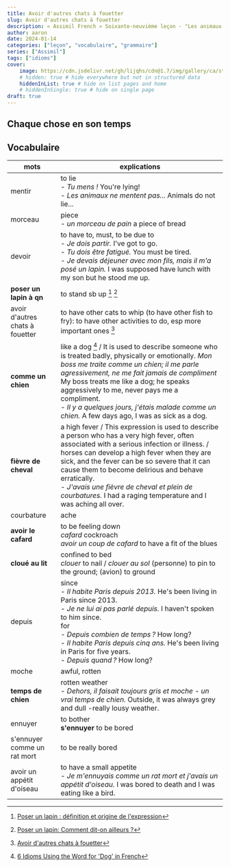 ```yaml
---
title: Avoir d'autres chats à fouetter
slug: Avoir d'autres chats à fouetter
description: « Assimil French » Soixante-neuvième leçon - "Les animaux ne mentent pas..."
author: aaron
date: 2024-01-14
categories: ["leçon", "vocabulaire", "grammaire"]
series: ["Assimil"]
tags: ["idioms"]
cover: 
    image: https://cdn.jsdelivr.net/gh/lijqhs/cdn@1.7/img/gallery/ca/stephen-wheeler-hBh9JbyeCtg-unsplash.jpg
    # hidden: true # hide everywhere but not in structured data
    hiddenInList: true # hide on list pages and home
    # hiddenInSingle: true # hide on single page
draft: true
---
```


## Chaque chose en son temps

## Vocabulaire

| mots | explications |
| ---- | ---- | 
| mentir | to lie </br> - *Tu mens !* You're lying! </br> - *Les animaux ne mentent pas...* Animals do not lie...|
| morceau | piece </br> - *un morceau de pain* a piece of bread |
| devoir | to have to, must, to be due to </br> - *Je dois partir.* I've got to go. </br> - *Tu dois être fatigué.* You must be tired. </br> - *Je devais déjeuner avec mon fils, mais il m'a posé un lapin.* I was supposed have lunch with my son but he stood me up. |
| **poser un lapin à qn** | to stand sb up [^1] [^2] |
| avoir d'autres chats à fouetter | to have other cats to whip (to have other fish to fry): to have other activities to do, esp more important ones [^3] |
| **comme un chien** | like a dog [^4] / It is used to describe someone who is treated badly, physically or emotionally. *Mon boss me traite comme un chien; il me parle agressivement, ne me fait jamais de compliment* My boss treats me like a dog; he speaks aggressively to me, never pays me a compliment. </br> - *Il y a quelques jours, j'étais malade comme un chien.* A few days ago, I was as sick as a dog. |
| **fièvre de cheval** | a high fever / This expression is used to describe a person who has a very high fever, often associated with a serious infection or illness. / horses can develop a high fever when they are sick, and the fever can be so severe that it can cause them to become delirious and behave erratically. </br> - *J'avais une fièvre de cheval et plein de courbatures.* I had a raging temperature and I was aching all over. |
| courbature | ache |
| **avoir le cafard** | to be feeling down </br> *cafard* cockroach </br> *avoir un coup de cafard* to have a fit of the blues |
| **cloué au lit** | confined to bed </br> *clouer* to nail / *clouer au sol* (personne) to pin to the ground; (avion) to ground |
| depuis | since </br> - *Il habite Paris depuis 2013.* He's been living in Paris since 2013. </br> - *Je ne lui ai pas parlé depuis.* I haven't spoken to him since. </br> for </br> - *Depuis combien de temps ?* How long? </br> - *Il habite Paris depuis cinq ans.* He's been living in Paris for five years. </br> - *Depuis quand ?* How long? |
| moche | awful, rotten |
| **temps de chien** | rotten weather </br> - *Dehors, il faisait toujours gris et moche - un vrai temps de chien.* Outside, it was always grey and dull -really lousy weather. |
| ennuyer | to bother </br> **s'ennuyer** to be bored |
| s'ennuyer comme un rat mort | to be really bored |
| avoir un appétit d'oiseau | to have a small appetite </br> - *Je m'ennuyais comme un rat mort et j'avais un appétit d'oiseau.* I was bored to death and I was eating like a bird. |



[^1]: [Poser un lapin : définition et origine de l'expression](https://www.lalanguefrancaise.com/expressions/poser-un-lapin-definition-origine)
[^2]: [Poser un lapin: Comment dit-on ailleurs ?](https://www.expressio.fr/expressions/poser-un-lapin)
[^3]: [Avoir d'autres chats à fouetter](https://www.lawlessfrench.com/expressions/avoir-dautres-chats-a-fouetter/)
[^4]: [6 Idioms Using the Word for 'Dog' in French](https://www.thoughtco.com/crazy-french-expressions-dog-un-chien-1368632)